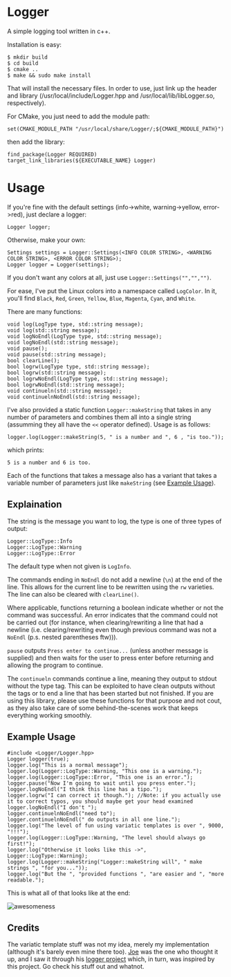 Logger
======

A simple logging tool written in c++.

Installation is easy:

    $ mkdir build
    $ cd build
    $ cmake ..
    $ make && sudo make install
    
That will install the necessary files. In order to use, just link up the header and library (/usr/local/include/Logger.hpp and /usr/local/lib/libLogger.so, respectively).

For CMake, you just need to add the module path:

    set(CMAKE_MODULE_PATH "/usr/local/share/Logger/;${CMAKE_MODULE_PATH}")

then add the library:

    find_package(Logger REQUIRED)
    target_link_libraries(${EXECUTABLE_NAME} Logger)

Usage
=====

If you're fine with the default settings (info->white, warning->yellow, error->red), just declare a logger:

    Logger logger;

Otherwise, make your own:
    
    Settings settings = Logger::Settings(<INFO COLOR STRING>, <WARNING COLOR STRING>, <ERROR COLOR STRING>);
    Logger logger = Logger(settings);
    
If you don't want any colors at all, just use `Logger::Settings("","","")`.

For ease, I've put the Linux colors into a namespace called `LogColor`. In it, you'll find `Black`, `Red`, `Green`, `Yellow`, `Blue`, `Magenta`, `Cyan`, and `White`.
    
There are many functions:

    void log(LogType type, std::string message);
    void log(std::string message);
    void logNoEndl(LogType type, std::string message);
    void logNoEndl(std::string message);
    void pause();
    void pause(std::string message);
    bool clearLine();
    bool logrw(LogType type, std::string message);
    bool logrw(std::string message);
    bool logrwNoEndl(LogType type, std::string message);
    bool logrwNoEndl(std::string message);
    void continueln(std::string message);
    void continuelnNoEndl(std::string message);
    
I've also provided a static function `Logger::makeString` that takes in any number of parameters and combines them all into a single string (assumming they all have the `<<` 
operator defined). Usage is as follows:

    logger.log(Logger::makeString(5, " is a number and ", 6 , "is too."));

which prints:
    
    5 is a number and 6 is too.

Each of the functions that takes a message also has a variant that takes a variable number of parameters just like `makeString` (see [Example Usage](#example-usage)).

Explaination
------------

The string is the message you want to log, the type is one of three types of output:

    Logger::LogType::Info
    Logger::LogType::Warning
    Logger::LogType::Error
    
The default type when not given is `LogInfo`.

The commands ending in `NoEndl` do not add a newline (`\n`) at the end of the line. This allows for the current line to be rewritten using the `rw` varieties. The line can also be cleared with `clearLine()`.

Where applicable, functions returning a boolean indicate whether or not the command was successful. An error indicates that the command could not be carried out (for instance, when clearing/rewriting a line that had a newline (i.e. clearing/rewriting even though previous command was not a `NoEndl` (p.s. nested parentheses ftw))).

`pause` outputs `Press enter to continue...` (unless another message is supplied) and then waits for the user to press enter before returning and allowing the program to continue.

The `continueln` commands continue a line, meaning they output to stdout without the type tag. This can be exploited to have clean outputs without the tags or to end a line that has been started but not finished. If you are using this library, please use these functions for that purpose and not cout, as they also take care of some behind-the-scenes work that keeps everything working smoothly.

Example Usage
-------------

    #include <Logger/Logger.hpp>
    Logger logger(true);
    logger.log("This is a normal message");
    logger.log(Logger::LogType::Warning, "This one is a warning.");
    logger.log(Logger::LogType::Error, "This one is an error.");
    logger.pause("Now I'm going to wait until you press enter.");
    logger.logNoEndl("I think this line has a tipo.");
    logger.logrw("I can correct it though."); //Note: if you actually use it to correct typos, you should maybe get your head examined
    logger.logNoEndl("I don't ");
    logger.continuelnNoEndl("need to");
    logger.continuelnNoEndl(" do outputs in all one line.");
    logger.log("The level of fun using variatic templates is over ", 9000, "!!!");
    logger.log(Logger::LogType::Warning, "The level should always go first!");
    logger.log("Otherwise it looks like this ->", Logger::LogType::Warning);
    logger.log(Logger::makeString("Logger::makeString will", " make strings ", "for you..."));
    logger.log("But the ", "provided functions ", "are easier and ", "more readable.");

This is what all of that looks like at the end:

![awesomeness](https://dl.dropboxusercontent.com/u/16835571/Pictures/loggerScreenshot.png)

Credits
-------

The variatic template stuff was not my idea, merely my implementation (although it's barely even mine there too). [Joe](https://github.com/ginto8) was the one who thought it up,
and I saw it through his [logger project](https://github.com/Ginto8/log.hpp) which, in turn, was inspired by this project. Go check his stuff out and whatnot.
